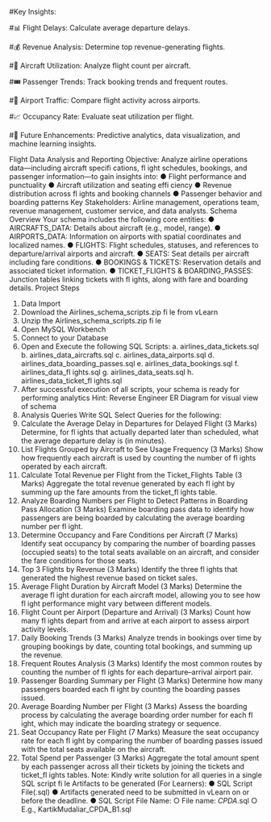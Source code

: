  #Key Insights:

#📊 Flight Delays: 
Calculate average departure delays.

#💰 Revenue Analysis: 
Determine top revenue-generating flights.

#🛫 Aircraft Utilization:
 Analyze flight count per aircraft.

#🎟️ Passenger Trends: 
Track booking trends and frequent routes.

#🏢 Airport Traffic: 
Compare flight activity across airports.

#📈 Occupancy Rate: 
Evaluate seat utilization per flight.

#🚀 Future Enhancements: 
Predictive analytics, data visualization, and machine learning insights.

Flight Data Analysis and Reporting
Objective:
Analyze airline operations data—including aircraft specifi cations, fl ight schedules, bookings, and passenger information—to gain insights into:
● Flight performance and punctuality
● Aircraft utilization and seating effi ciency
● Revenue distribution across fl ights and booking channels
● Passenger behavior and boarding patterns
Key Stakeholders:
Airline management, operations team, revenue management, customer service, and data analysts.
Schema Overview
Your schema includes the following core entities:
● AIRCRAFTS_DATA: Details about aircraft (e.g., model, range).
● AIRPORTS_DATA: Information on airports with spatial coordinates and localized names.
● FLIGHTS: Flight schedules, statuses, and references to departure/arrival airports and aircraft.
● SEATS: Seat details per aircraft including fare conditions.
● BOOKINGS & TICKETS: Reservation details and associated ticket information.
● TICKET_FLIGHTS & BOARDING_PASSES: Junction tables linking tickets with fl ights, along with fare and boarding details.
Project Steps
1. Data Import
1. Download the Airlines_schema_scripts.zip fi le from vLearn
2. Unzip the Airlines_schema_scripts.zip fi le
3. Open MySQL Workbench
4. Connect to your Database
5. Open and Execute the following SQL Scripts:
a. airlines_data_tickets.sql
b. airlines_data_aircrafts.sql
c. airlines_data_airports.sql
d. airlines_data_boarding_passes.sql
e. airlines_data_bookings.sql
f. airlines_data_fl ights.sql
g. airlines_data_seats.sql
h. airlines_data_ticket_fl ights.sql
6. After successful execution of all scripts, your schema is ready for performing analytics
Hint: Reverse Engineer ER Diagram for visual view of schema
2. Analysis Queries
Write SQL Select Queries for the following:
1. Calculate the Average Delay in Departures for Delayed Flight (3 Marks)
Determine, for fl ights that actually departed later than scheduled, what the average departure delay is (in minutes).
2. List Flights Grouped by Aircraft to See Usage Frequency (3 Marks)
Show how frequently each aircraft is used by counting the number of fl ights operated by each aircraft.
3. Calculate Total Revenue per Flight from the Ticket_Flights Table (3 Marks)
Aggregate the total revenue generated by each fl ight by summing up the fare amounts from the ticket_fl ights table.
4. Analyze Boarding Numbers per Flight to Detect Patterns in Boarding Pass Allocation (3 Marks)
Examine boarding pass data to identify how passengers are being boarded by calculating the average boarding number per fl ight.
5. Determine Occupancy and Fare Conditions per Aircraft (7 Marks)
Identify seat occupancy by comparing the number of boarding passes (occupied seats) to the total seats available on an aircraft, and consider the fare conditions for those seats.
6. Top 3 Flights by Revenue (3 Marks)
Identify the three fl ights that generated the highest revenue based on ticket sales.
7. Average Flight Duration by Aircraft Model (3 Marks)
Determine the average fl ight duration for each aircraft model, allowing you to see how fl ight performance might vary between different models.
8. Flight Count per Airport (Departure and Arrival) (3 Marks)
Count how many fl ights depart from and arrive at each airport to assess airport activity levels.
9. Daily Booking Trends (3 Marks)
Analyze trends in bookings over time by grouping bookings by date, counting total bookings, and summing up the revenue.
10. Frequent Routes Analysis (3 Marks)
Identify the most common routes by counting the number of fl ights for each departure–arrival airport pair.
11. Passenger Boarding Summary per Flight (3 Marks)
Determine how many passengers boarded each fl ight by counting the boarding passes issued.
12. Average Boarding Number per Flight (3 Marks)
Assess the boarding process by calculating the average boarding order number for each fl ight, which may indicate the boarding strategy or sequence.
13. Seat Occupancy Rate per Flight (7 Marks)
Measure the seat occupancy rate for each fl ight by comparing the number of boarding passes issued with the total seats available on the aircraft.
14. Total Spend per Passenger (3 Marks)
Aggregate the total amount spent by each passenger across all their tickets by joining the tickets and ticket_fl ights tables.
Note: Kindly write solution for all queries in a single SQL script fi le
Artifacts to be generated (For Learners):
● SQL Script File(.sql)
● Artifacts generated need to be submitted in vLearn on or before the deadline.
● SQL Script File Name:
○ File name: <LearnerName>_CPDA_<Batch>.sql
○ E.g., KartikMudaliar_CPDA_B1.sql
